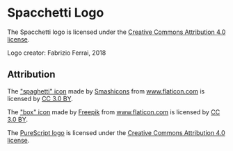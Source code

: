# Spacchetti Logo

The Spacchetti logo is licensed under the [Creative Commons Attribution 4.0 license](https://creativecommons.org/licenses/by/4.0/).

Logo creator: Fabrizio Ferrai, 2018


## Attribution

The ["spaghetti" icon](https://www.flaticon.com/free-icon/pasta_135619)
made by <a href="https://www.flaticon.com/authors/smashicons" title="Smashicons">Smashicons</a>
from <a href="https://www.flaticon.com/" title="Flaticon">www.flaticon.com</a> is licensed by
<a href="http://creativecommons.org/licenses/by/3.0/" title="Creative Commons BY 3.0" target="_blank">CC 3.0 BY</a>.

The ["box" icon](https://www.flaticon.com/free-icon/box_1038401)
made by <a href="https://www.freepik.com/" title="Freepik">Freepik</a>
from <a href="https://www.flaticon.com/" title="Flaticon">www.flaticon.com</a> is licensed by
<a href="http://creativecommons.org/licenses/by/3.0/" title="Creative Commons BY 3.0" target="_blank">CC 3.0 BY</a>.

The [PureScript logo](https://github.com/purescript/logo) is licensed under the
[Creative Commons Attribution 4.0 license](https://creativecommons.org/licenses/by/4.0/).
